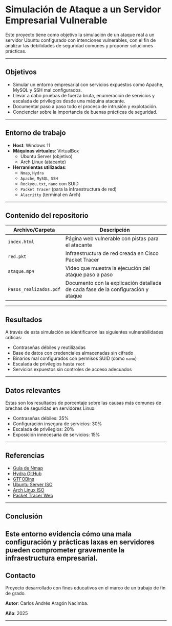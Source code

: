 # Simulación de Ataque a un Servidor Empresarial Vulnerable

Este proyecto tiene como objetivo la simulación de un ataque real a un servidor Ubuntu configurado con intenciones vulnerables, con el fin de analizar las debilidades de seguridad comunes y proponer soluciones prácticas.

---

## Objetivos

- Simular un entorno empresarial con servicios expuestos como Apache, MySQL y SSH mal configurados.
- Llevar a cabo pruebas de fuerza bruta, enumeración de servicios y escalada de privilegios desde una máquina atacante.
- Documentar paso a paso todo el proceso de intrusión y explotación.
- Concienciar sobre la importancia de buenas prácticas de seguridad.

---

## Entorno de trabajo

- **Host**: Windows 11
- **Máquinas virtuales**: VirtualBox
  - Ubuntu Server (objetivo)
  - Arch Linux (atacante)
- **Herramientas utilizadas**:
  - `Nmap`, `Hydra`
  - `Apache`, `MySQL`, `SSH`
  - `Rockyou.txt`, `nano` con SUID
  - `Packet Tracer` (para la infraestructura de red)
  - `Alacritty` (terminal en Arch)

---

## Contenido del repositorio

| Archivo/Carpeta      | Descripción                                                              |
|----------------------|---------------------------------------------------------------------------|
| `index.html`         | Página web vulnerable con pistas para el atacante                        |
| `red.pkt`            | Infraestructura de red creada en Cisco Packet Tracer                     |
| `ataque.mp4`         | Video que muestra la ejecución del ataque paso a paso                    |
| `Pasos_realizados.pdf`| Documento con la explicación detallada de cada fase de la configuración y ataque        |

---

## Resultados

A través de esta simulación se identificaron las siguientes vulnerabilidades críticas:

- Contraseñas débiles y reutilizadas
- Base de datos con credenciales almacenadas sin cifrado
- Binarios mal configurados con permisos SUID (como `nano`)
- Escalada de privilegios hasta `root`
- Servicios expuestos sin controles de acceso adecuados

---

## Datos relevantes

Estas son los resultados de porcentaje sobre las causas más comunes de brechas de seguridad en servidores Linux:

- Contraseñas débiles: 35%
- Configuración insegura de servicios: 30%
- Escalada de privilegios: 20%
- Exposición innecesaria de servicios: 15%

---

## Referencias

- [Guía de Nmap](https://nmap.org/book/)
- [Hydra GitHub](https://github.com/vanhauser-thc/thc-hydra)
- [GTFOBins](https://gtfobins.github.io/)
- [Ubuntu Server ISO](https://ubuntu.com/download/server)
- [Arch Linux ISO](https://archlinux.org/download/)
- [Packet Tracer Web](https://www.netacad.com/courses/packet-tracer)

---

## Conclusión

Este entorno evidencia cómo una mala configuración y prácticas laxas en servidores pueden comprometer gravemente la infraestructura empresarial.
---

## Contacto

Proyecto desarrollado con fines educativos en el marco de un trabajo de fin de grado.  

**Autor**: Carlos Andrés Aragón Nacimba.

**Año**: 2025

---
